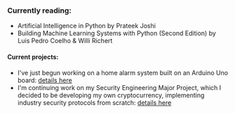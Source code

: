 ### Currently reading:
- Artificial Intelligence in Python by Prateek Joshi
- Building Machine Learning Systems with Python (Second Edition) by Luis Pedro Coelho & Willi Richert

#### Current projects:
- I've just begun working on a home alarm system built on an Arduino Uno board: [details here](https://github.com/zac-hamid/personal-projects/tree/master/arduino/home-alarm)
- I'm continuing work on my Security Engineering Major Project, which I decided to be developing my own cryptocurrency, implementing industry security protocols from scratch: [details here](https://github.com/zac-hamid/personal-projects/tree/master/c%2B%2B/simplified-crypto)
